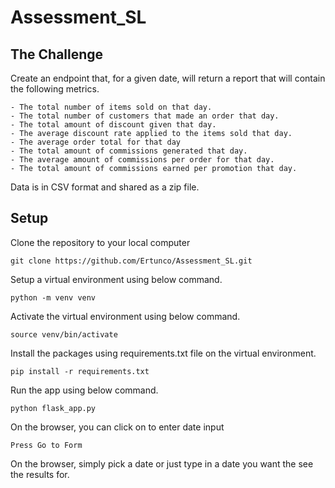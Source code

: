 # Assessment_SL

## The Challenge
Create an endpoint that, for a given date, will return a report that will contain the following metrics.

    - The total number of items sold on that day.
    - The total number of customers that made an order that day.
    - The total amount of discount given that day.
    - The average discount rate applied to the items sold that day.
    - The average order total for that day
    - The total amount of commissions generated that day.
    - The average amount of commissions per order for that day.
    - The total amount of commissions earned per promotion that day.

Data is in CSV format and shared as a zip file.

## Setup
Clone the repository to your local computer
```
git clone https://github.com/Ertunco/Assessment_SL.git
```

Setup a virtual environment using below command.
```
python -m venv venv
```

Activate the virtual environment using below command.
```
source venv/bin/activate
```

Install the packages using requirements.txt file on the virtual environment.
```
pip install -r requirements.txt
```

Run the app using below command.
```
python flask_app.py
```

On the browser, you can click on to enter date input
```
Press Go to Form
```

On the browser, simply pick a date or just type in a date you want the see the results for.
